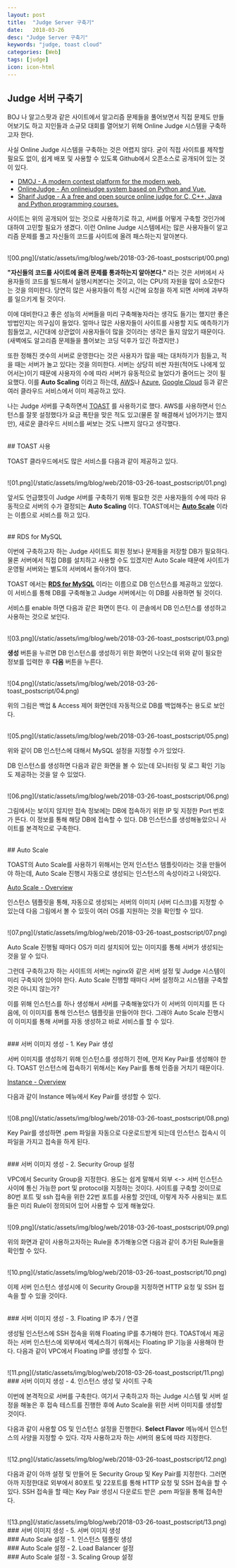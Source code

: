 ```yaml
---
layout: post
title:  "Judge Server 구축기"
date:   2018-03-26
desc: "Judge Server 구축기"
keywords: "judge, toast cloud"
categories: [Web]
tags: [judge]
icon: icon-html
---
```


## Judge 서버 구축기

BOJ 나 알고스팟과 같은 사이트에서 알고리즘 문제들을 풀어보면서 직접 문제도 만들어보기도 하고 지인들과 소규모 대회를 열어보기 위해 Online Judge 시스템을 구축하고자 한다.

사실 Online Judge 시스템을 구축하는 것은 어렵지 않다. 굳이 직접 사이트를 제작할 필요도 없이, 쉽게 배포 및 사용할 수 있도록 Github에서 오픈소스로 공개되어 있는 것이 있다.

* [DMOJ - A modern contest platform for the modern web.](https://github.com/DMOJ)
* [OnlineJudge - An onlinejudge system based on Python and Vue.](https://github.com/QingdaoU/OnlineJudge)
* [Sharif Judge - A a free and open source online judge for C, C++, Java and Python programming courses.](https://github.com/mjnaderi/Sharif-Judge)

사이트는 위의 공개되어 있는 것으로 사용하기로 하고, 서버를 어떻게 구축할 것인가에 대하여 고민할 필요가 생겼다.
이런 Online Judge 시스템에서는 많은 사용자들이 알고리즘 문제를 풀고 자신들의 코드를 사이트에 올려 패스하는지 알아본다. 

<br>
![00.png](/static/assets/img/blog/web/2018-03-26-toast_postscript/00.png)

**"자신들의 코드를 사이트에 올려 문제를 통과하는지 알아본다."** 라는 것은 서버에서 사용자들의 코드를 빌드해서 실행시켜본다는 것이고, 이는 CPU의 자원을 많이 소모한다는 것을 의미한다. 당연히 많은 사용자들이 특정 시간에 요청을 하게 되면 서버에 과부하를 일으키게 될 것이다.

이에 대비한다고 좋은 성능의 서버들을 미리 구축해놓자라는 생각도 들기는 했지만 좋은 방법인지는 의구심이 들었다. 얼마나 많은 사용자들이 사이트를 사용할 지도 예측하기가 힘들었고, 시간대에 상관없이 사용자들이 많을 것이라는 생각은 들지 않았기 때문이다. (새벽에도 알고리즘 문제들을 풀어보는 코딩 덕후가 있긴 하겠지만.)

또한 정해진 갯수의 서버로 운영한다는 것은 사용자가 많을 때는 대처하기가 힘들고, 적을 때는 서버가 놀고 있다는 것을 의미한다. 서버는 상당히 비싼 자원(적어도 나에게 있어서는)이기 때문에 사용자의 수에 따라 서버가 유동적으로 늘었다가 줄어드는 것이 필요했다. 이를 **Auto Scaling** 이라고 하는데, [AWS](https://aws.amazon.com/ko/autoscaling/)나 [Azure](https://docs.microsoft.com/en-us/azure/virtual-machines/windows/autoscale), [Google Cloud](https://cloud.google.com/compute/docs/autoscaler/) 등과 같은 여러 클라우드 서비스에서 이미 제공하고 있다.

나는 Judge 서버를 구축하면서 [TOAST](https://toast.com/) 를 사용하기로 했다. AWS를 사용하면서 인스턴스를 잘못 설정했다가 요금 폭탄을 맞은 적도 있고(물론 잘 해결해서 넘어가기는 했지만), 새로운 클라우드 서비스를 써보는 것도 나쁘지 않다고 생각했다.

<br>
## TOAST 사용

TOAST 클라우드에서도 많은 서비스를 다음과 같이 제공하고 있다.

<br>
![01.png](/static/assets/img/blog/web/2018-03-26-toast_postscript/01.png)

앞서도 언급했듯이 Judge 서버를 구축하기 위해 필요한 것은 사용자들의 수에 따라 유동적으로 서버의 수가 결정되는 **Auto Scaling** 이다. TOAST에서는 **[Auto Scale](https://toast.com/service/compute/auto_scale)** 이라는 이름으로 서비스를 하고 있다.

<br>
## RDS for MySQL

이번에 구축하고자 하는 Judge 사이트도 회원 정보나 문제들을 저장할 DB가 필요하다. 물론 서버에서 직접 DB를 설치하고 사용할 수도 있겠지만 Auto Scale 때문에 사이트가 운영될 서버와는 별도의 서버에서 돌아가야 했다.

TOAST 에서는 **[RDS for MySQL](https://toast.com/service/database/rds_for_mysql)** 이라는 이름으로 DB 인스턴스를 제공하고 있었다. 이 서비스를 통해 DB를 구축해놓고 Judge 서버에서는 이 DB를 사용하면 될 것이다.

서비스를 enable 하면 다음과 같은 화면이 뜬다. 이 콘솔에서 DB 인스턴스를 생성하고 사용하는 것으로 보인다.

<br>
![03.png](/static/assets/img/blog/web/2018-03-26-toast_postscript/03.png)

**생성** 버튼을 누르면 DB 인스턴스를 생성하기 위한 화면이 나오는데 위와 같이 필요한 정보를 입력한 후 **다음** 버튼을 누른다. 

<br>
![04.png](/static/assets/img/blog/web/2018-03-26-toast_postscript/04.png)

위의 그림은 백업 & Access 제어 화면인데 자동적으로 DB를 백업해주는 용도로 보인다.

<br>
![05.png](/static/assets/img/blog/web/2018-03-26-toast_postscript/05.png)

위와 같이 DB 인스턴스에 대해서 MySQL 설정을 지정할 수가 있었다.

DB 인스턴스를 생성하면 다음과 같은 화면을 볼 수 있는데 모니터링 및 로그 확인 기능도 제공하는 것을 알 수 있었다.

<br>
![06.png](/static/assets/img/blog/web/2018-03-26-toast_postscript/06.png)

그림에서는 보이지 않지만 접속 정보에는 DB에 접속하기 위한 IP 및 지정한 Port 번호가 뜬다. 이 정보를 통해 해당 DB에 접속할 수 있다. DB 인스턴스를 생성해놓았으니 사이트를 본격적으로 구축한다.

<br>
## Auto Scale

TOAST의 Auto Scale를 사용하기 위해서는 먼저 인스턴스 템플릿이라는 것을 만들어야 하는데, Auto Scale 진행시 자동으로 생성되는 인스턴스의 속성이라고 나와있다. 

[Auto Scale - Overview](https://docs.toast.com/en/Compute/Auto%20Scale/en/overview/)

인스턴스 템플릿을 통해, 자동으로 생성되는 서버의 이미지 (서버 디스크)를 지정할 수 있는데 다음 그림에서 볼 수 있듯이 여러 OS를 지원하는 것을 확인할 수 있다.

<br>
![07.png](/static/assets/img/blog/web/2018-03-26-toast_postscript/07.png)

Auto Scale 진행될 때마다 OS가 미리 설치되어 있는 이미지를 통해 서버가 생성되는 것을 알 수 있다.

그런데 구축하고자 하는 사이트의 서버는 nginx와 같은 서버 설정 및 Judge 시스템이 미리 구축되어 있어야 한다. Auto Scale 진행할 때마다 서버 설정하고 시스템을 구축할 것은 아니지 않는가?

이를 위해 인스턴스를 하나 생성해서 서버를 구축해놓았다가 이 서버의 이미지를 뜬 다음에, 이 이미지를 통해 인스턴스 템플릿을 만들어야 한다. 그래야 Auto Scale 진행시 이 이미지를 통해 서버를 자동 생성하고 바로 서비스를 할 수 있다.

<br>
### 서버 이미지 생성 - 1. Key Pair 생성

서버 이미지를 생성하기 위해 인스턴스를 생성하기 전에, 먼저 Key Pair를 생성해야 한다. TOAST 인스턴스에 접속하기 위해서는 Key Pair를 통해 인증을 거치기 때문이다. 

[Instance - Overview](http://docs.toast.com/en/Compute/Instance/en/overview/)

다음과 같이 Instance 메뉴에서 Key Pair를 생성할 수 있다.

<br>
![08.png](/static/assets/img/blog/web/2018-03-26-toast_postscript/08.png)

Key Pair를 생성하면 .pem 파일을 자동으로 다운로드받게 되는데 인스턴스 접속시 이 파일을 가지고 접속을 하게 된다.

<br>
### 서버 이미지 생성 - 2. Security Group 설정

VPC에서 Security Group을 지정한다. 용도는 쉽게 말해서 외부 <-> 서버 인스턴스 사이에 통신 가능한 port 및 protocol을 지정하는 것이다. 사이트를 구축할 것이므로 80번 포트 및 ssh 접속을 위한 22번 포트를 사용할 것인데, 이렇게 자주 사용되는 포트들은 미리 Rule이 정의되어 있어 사용할 수 있게 해놓았다.

<br>
![09.png](/static/assets/img/blog/web/2018-03-26-toast_postscript/09.png)

위의 화면과 같이 사용하고자하는 Rule을 추가해놓으면 다음과 같이 추가된 Rule들을 확인할 수 있다.

<br>
![10.png](/static/assets/img/blog/web/2018-03-26-toast_postscript/10.png)

이제 서버 인스턴스 생성시에 이 Security Group을 지정하면 HTTP 요청 및 SSH 접속을 할 수 있을 것이다.

<br>
### 서버 이미지 생성 - 3. Floating IP 추가 / 연결

생성될 인스턴스에 SSH 접속을 위해 Floating IP를 추가해야 한다. TOAST에서 제공하는 서버 인스턴스에 외부에서 엑세스하기 위해서는 Floating IP 기능을 사용해야 한다. 다음과 같이 VPC에서 Floating IP를 생성할 수 있다.

<br>
![11.png](/static/assets/img/blog/web/2018-03-26-toast_postscript/11.png)

<br>
### 서버 이미지 생성 - 4. 인스턴스 생성 및 사이트 구축

이번에 본격적으로 서버를 구축한다. 여기서 구축하고자 하는 Judge 시스템 및 서버 설정을 해놓은 후 접속 테스트를 진행한 후에 Auto Scale을 위한 서버 이미지를 생성할 것이다.

다음과 같이 사용할 OS 및 인스턴스 설정을 진행한다. **Select Flavor** 메뉴에서 인스턴스의 사양을 지정할 수 있다. 각자 사용하고자 하는 서버의 용도에 따라 지정한다.

<br>
![12.png](/static/assets/img/blog/web/2018-03-26-toast_postscript/12.png)

다음과 같이 아까 설정 및 만들어 둔 Security Group 및 Key Pair를 지정한다. 그러면 아까 지정한대로 외부에서 80포트 및 22포트를 통해 HTTP 요청 및 SSH 접속을 할 수 있다. SSH 접속을 할 때는 Key Pair 생성시 다운로드 받은 .pem 파일을 통해 접속한다.

<br>
![13.png](/static/assets/img/blog/web/2018-03-26-toast_postscript/13.png)



<br>
### 서버 이미지 생성 - 5. 서버 이미지 생성

<br>
### Auto Scale 설정 - 1. 인스턴스 템플릿 생성

<br>
### Auto Scale 설정 - 2. Load Balancer 설정

<br>
### Auto Scale 설정 - 3. Scaling Group 설정
